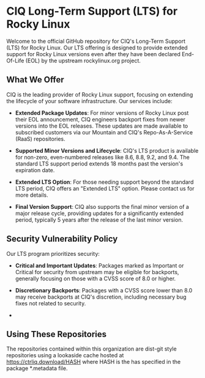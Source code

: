 # CIQ Long-Term Support (LTS) for Rocky Linux

Welcome to the official GitHub repository for CIQ's Long-Term Support (LTS) for Rocky Linux. Our LTS offering is designed to provide extended support for Rocky Linux versions even after they have been declared End-Of-Life (EOL) by the upstream rockylinux.org project.

## What We Offer

CIQ is the leading provider of Rocky Linux support, focusing on extending the lifecycle of your software infrastructure. Our services include:

- **Extended Package Updates**: For minor versions of Rocky Linux post their EOL announcement, CIQ engineers backport fixes from newer versions into the EOL releases. These updates are made available to subscribed customers via our Mountain and CIQ's Repo-As-A-Service (RaaS) repositories.

- **Supported Minor Versions and Lifecycle**: CIQ's LTS product is available for non-zero, even-numbered releases like 8.6, 8.8, 9.2, and 9.4. The standard LTS support period extends 18 months past the version's expiration date.

- **Extended LTS Option**: For those needing support beyond the standard LTS period, CIQ offers an "Extended LTS" option. Please contact us for more details.

- **Final Version Support**: CIQ also supports the final minor version of a major release cycle, providing updates for a significantly extended period, typically 5 years after the release of the last minor version.

## Security Vulnerability Policy

Our LTS program prioritizes security:

- **Critical and Important Updates**: Packages marked as Important or Critical for security from upstream may be eligible for backports, generally focusing on those with a CVSS score of 8.0 or higher.
  
- **Discretionary Backports**: Packages with a CVSS score lower than 8.0 may receive backports at CIQ's discretion, including necessary bug fixes not related to security.
- 

## Using These Repositories

The repositories contained within this organization are dist-git style repositories using a lookaside cache hosted at https://ctrliq.download/HASH where HASH is the has specified in the package *.metadata file.
